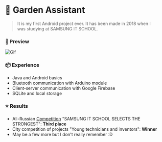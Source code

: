 # :blossom: Garden Assistant
> It is my first Android project ever. It has been made in 2018 when I was studying at SAMSUNG IT SCHOOL. 

### :iphone: Preview
![Gif](https://github.com/OwlCodR/garden-assistant/tree/main/preview/Garden-Assistant.gif "Gif")


### :package: Experience
- Java and Android basics
- Bluetooth communication with Arduino module
- Client-server communication with Google Firebase
- SQLite and local storage

### :star: Results
- All-Russian [Competition](https://news.samsung.com/ru/samsung-объявила-победителей-всероссийско) "SAMSUNG IT SCHOOL SELECTS THE STRONGEST": **Third place**
- City competition of projects "Young technicians and inventors": **Winner**
- May be a few more but I don't really remember :D
